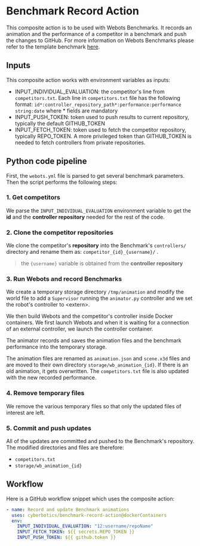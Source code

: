 # Benchmark Record Action

This composite action is to be used with Webots Benchmarks.
It records an animation and the performance of a competitor in a benchmark and push the changes to GitHub.
For more information on Webots Benchmarks please refer to the template benchmark [here](https://github.com/cyberbotics/benchmark-template/blob/main/README.md).

## Inputs

This composite action works with environment variables as inputs:

- INPUT_INDIVIDUAL_EVALUATION: the competitor's line from `competitors.txt`. Each line in `competitors.txt` file has the following format: `id*:controller_repository_path*:performance:performance string:date` where * fields are mandatory
- INPUT_PUSH_TOKEN: token used to push results to current repository, typically the default GITHUB_TOKEN
- INPUT_FETCH_TOKEN: token used to fetch the competitor repository, typically REPO_TOKEN. A more privileged token than GITHUB_TOKEN is needed to fetch controllers from private repositories.

## Python code pipeline

First, the `webots.yml` file is parsed to get several benchmark parameters. Then the script performs the following steps:

### 1. Get competitors

We parse the `INPUT_INDIVIDUAL_EVALUATION` environment variable to get the **id** and the **controller repository** needed for the rest of the code.

### 2. Clone the competitor repositories

We clone the competitor's **repository** into the Benchmark's `controllers/` directory and rename them as: `competitor_{id}_{username}/` .
> the `{username}` variable is obtained from the **controller repository**

### 3. Run Webots and record Benchmarks

We create a temporary storage directory `/tmp/animation` and modify the world file to add a `Supervisor` running the `animator.py` controller and we set the robot's controller to \<extern\>.

We then build Webots and the competitor's controller inside Docker containers. We first launch Webots and when it is waiting for a connection of an external controller, we launch the controller container.

The animator records and saves the animation files and the benchmark performance into the temporary storage.

The animation files are renamed as `animation.json` and `scene.x3d` files and are moved to their own directory `storage/wb_animation_{id}`. If there is an old animation, it gets overwritten.
The `competitors.txt` file is also updated with the new recorded performance.

### 4. Remove temporary files

We remove the various temporary files so that only the updated files of interest are left.

### 5. Commit and push updates

All of the updates are committed and pushed to the Benchmark's repository.
The modified directories and files are therefore:

- `competitors.txt`
- `storage/wb_animation_{id}`

## Workflow

Here is a GitHub workflow snippet which uses the composite action:

```yaml
- name: Record and update Benchmark animations
  uses: cyberbotics/benchmark-record-action@dockerContainers
  env:
    INPUT_INDIVIDUAL_EVALUATION: "12:username/repoName"
    INPUT_FETCH_TOKEN: ${{ secrets.REPO_TOKEN }}
    INPUT_PUSH_TOKEN: ${{ github.token }}
```
